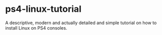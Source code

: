 # ps4-linux-tutorial
A descriptive, modern and actually detailed and simple tutorial on how to install Linux on PS4 consoles.
